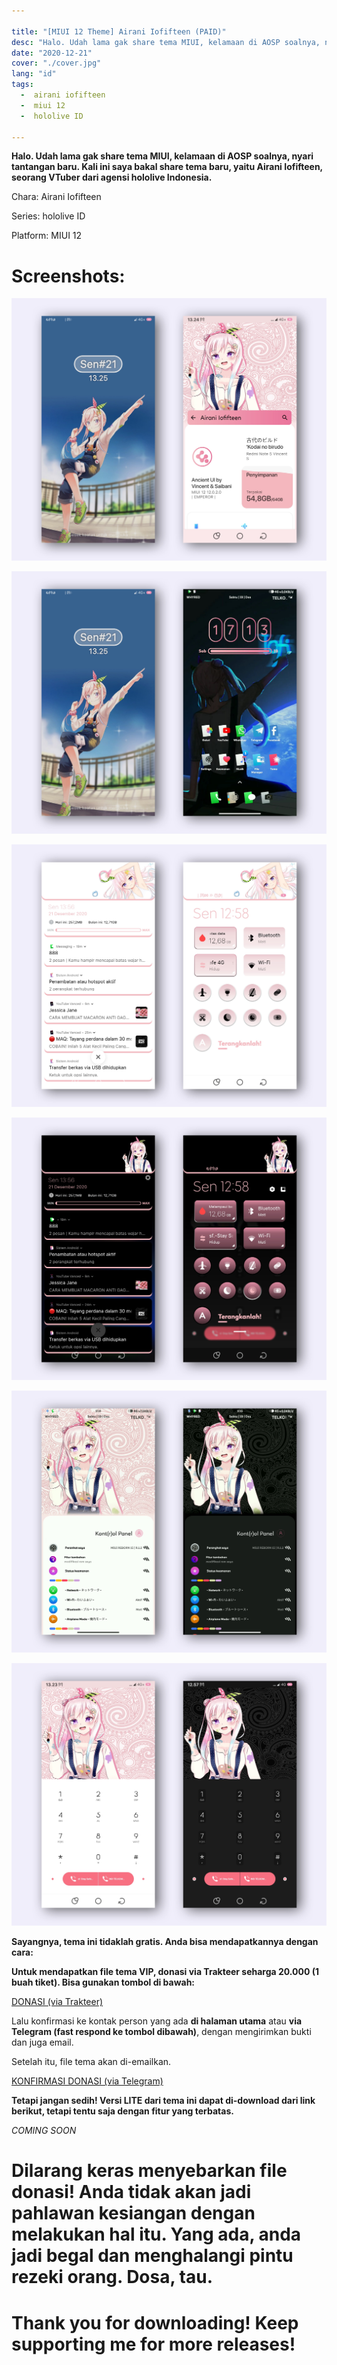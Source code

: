 ```yaml
---

title: "[MIUI 12 Theme] Airani Iofifteen (PAID)"
desc: "Halo. Udah lama gak share tema MIUI, kelamaan di AOSP soalnya, nyari tantangan baru. Kali ini saya bakal share tema baru, yaitu Airani Iofifteen, seorang VTuber dari agensi hololive Indonesia."
date: "2020-12-21"
cover: "./cover.jpg"
lang: "id"
tags:
  -  airani iofifteen
  -  miui 12
  -  hololive ID

---
```


**Halo. Udah lama gak share tema MIUI, kelamaan di AOSP soalnya, nyari tantangan baru. Kali ini saya bakal share tema baru, yaitu Airani Iofifteen, seorang VTuber dari agensi hololive Indonesia.**

Chara: Airani Iofifteen

Series: hololive ID

Platform: MIUI 12

# Screenshots:

![ss0](./cover.jpg)

![ss1](./ss1.jpg)

![ss2](./ss2.jpg)

![ss3](./ss3.jpg)

![ss4](./ss4.jpg)

![ss5](./ss5.jpg)

**Sayangnya, tema ini tidaklah gratis. Anda bisa mendapatkannya dengan cara:**

**Untuk mendapatkan file tema VIP, donasi via Trakteer seharga 20.000 (1 buah tiket). Bisa gunakan tombol di bawah:**

<a href="https://trakteer.id/elzeXD/showcase/airani-iofifteen-theme-miui-12-JUXYW" class="btn"><span class="name">DONASI (via Trakteer)</span></a>

Lalu konfirmasi ke kontak person yang ada **di halaman utama** atau **via Telegram (fast respond ke tombol dibawah)**, dengan mengirimkan bukti dan juga email.

Setelah itu, file tema akan di-emailkan.

<a href="http://t.me/elzeXD" class="btn"><span class="name">KONFIRMASI DONASI (via Telegram)</span></a>



**Tetapi jangan sedih! Versi LITE dari tema ini dapat di-download dari link berikut, tetapi tentu saja dengan fitur yang terbatas.**

*COMING SOON*



# Dilarang keras menyebarkan file donasi! Anda tidak akan jadi pahlawan kesiangan dengan melakukan hal itu. Yang ada, anda jadi begal dan menghalangi pintu rezeki orang. Dosa, tau.

# Thank you for downloading! Keep supporting me for more releases!
